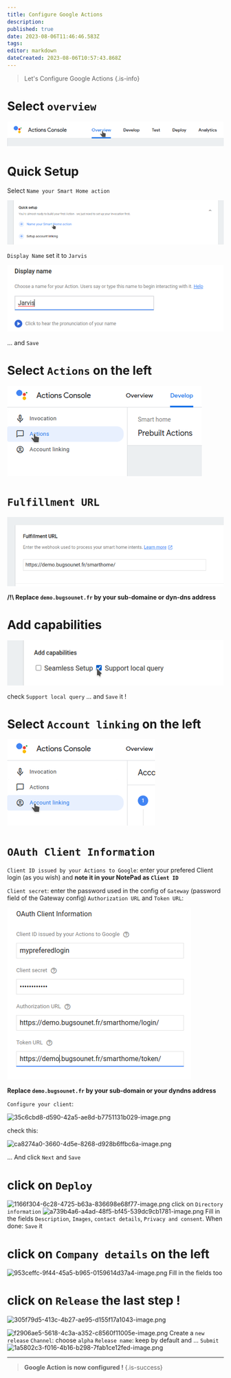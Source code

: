 ```yaml
---
title: Configure Google Actions
description: 
published: true
date: 2023-08-06T11:46:46.583Z
tags: 
editor: markdown
dateCreated: 2023-08-06T10:57:43.868Z
---
```


> Let's Configure Google Actions
{.is-info}

# Select `overview`
![overview.png](/resources/smarthome/overview.png)

# Quick Setup
Select `Name your Smart Home action`

![quicksetup1.png](/resources/smarthome/quicksetup1.png) 

`Display Name` set it to `Jarvis`

![quicksetup2.png](/resources/smarthome/quicksetup2.png)

... and `Save`

# Select `Actions` on the left
![action6.png](/resources/smarthome/action6.png)

# `Fulfillment URL`
![fulfillment.png](/resources/smarthome/fulfillment.png)

**/!\ Replace `demo.bugsounet.fr` by your sub-domaine or dyn-dns address**

# Add capabilities
![capabilities.png](/resources/smarthome/capabilities.png)

check `Support local query`
... and `Save` it !

# Select `Account linking` on the left
![accountlinking.png](/resources/smarthome/accountlinking.png)

# `OAuth Client Information`
`Client ID issued by your Actions to Google`: enter your prefered Client login (as you wish) and **note it in your NotePad as `Client ID`**

`Client secret`: enter the password used in the config of `Gateway` (password field of the Gateway config)
`Authorization URL` and `Token URL`:

![oauth.png](/resources/smarthome/oauth.png)

**Replace `demo.bugsounet.fr` by your sub-domain or your dyndns address**

`Configure your client`:

![35c6cbd8-d590-42a5-ae8d-b7751131b029-image.png](/assets/uploads/files/1680349873850-35c6cbd8-d590-42a5-ae8d-b7751131b029-image.png)

check this:

![ca8274a0-3660-4d5e-8268-d928b6ffbc6a-image.png](/assets/uploads/files/1680349973712-ca8274a0-3660-4d5e-8268-d928b6ffbc6a-image.png) 

... And click `Next` and `Save`

# click on `Deploy`
![1166f304-6c28-4725-b63a-836698e68f77-image.png](/assets/uploads/files/1680350002837-1166f304-6c28-4725-b63a-836698e68f77-image.png) 
click on `Directory information`
![a739b4a6-a4ad-48f5-bf45-539dc9cb1781-image.png](/assets/uploads/files/1680350022717-a739b4a6-a4ad-48f5-bf45-539dc9cb1781-image.png) 
Fill in the fields `Description`, `Images`, `contact details`, `Privacy and consent`.
When done: `Save` it
# click on `Company details` on the left
![953ceffc-9f44-45a5-b965-0159614d37a4-image.png](/assets/uploads/files/1680350049016-953ceffc-9f44-45a5-b965-0159614d37a4-image.png) 
Fill in the fields too

# click on `Release` the last step !
![305f79d5-413c-4b27-ae95-d155f17a1043-image.png](/assets/uploads/files/1680350061452-305f79d5-413c-4b27-ae95-d155f17a1043-image.png)  

![f2906ae5-5618-4c3a-a352-c8560f11005e-image.png](/assets/uploads/files/1680350076317-f2906ae5-5618-4c3a-a352-c8560f11005e-image.png) 
Create a `new release`
`Channel`: choose `alpha`
`Release name`: keep by default
and ... `Submit`
![1a5802c3-f016-4b16-b298-7fab1ce12fed-image.png](/assets/uploads/files/1680350089411-1a5802c3-f016-4b16-b298-7fab1ce12fed-image.png) 

----

> **Google Action is now configured !**
{.is-success}
